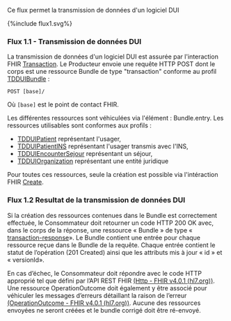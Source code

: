 Ce flux permet la transmission de données d'un logiciel DUI

<div>{%include flux1.svg%}</div>

### Flux 1.1 - Transmission de données DUI
La transmission de données d'un logiciel DUI est assurée par l'interaction FHIR <a href="https://hl7.org/fhir/R4/http.html#transaction">Transaction</a>. Le Producteur envoie une requête HTTP POST dont le corps est une ressource Bundle de type "transaction" conforme au profil [TDDUIBundle](StructureDefinition-tddui-bundle.html) : 

`POST [base]/`

Où `[base]` est le point de contact FHIR.

Les différentes ressources sont véhiculées via l'élément : Bundle.entry. Les ressources utilisables sont conformes aux profils :
* [TDDUIPatient](StructureDefinition-tddui-patient.html) représentant l'usager,
* [TDDUIPatientINS](StructureDefinition-tddui-patient-ins.html) représentant l'usager transmis avec l'INS,
* [TDDUIEncounterSejour](StructureDefinition-tddui-encounter-sejour.html) représentant un séjour,
* [TDDUIOrganization](StructureDefinition-tddui-organization.html) représentant une entité juridique





Pour toutes ces ressources, seule la création est possible via l'intéraction FHIR <a href="https://hl7.org/fhir/R4/http.html#create">Create</a>.

### Flux 1.2 Resultat de la transmission de données DUI

Si la création des ressources contenues dans le Bundle est correctement effectuée, le Consommateur doit retourner un code HTTP 200 OK avec, dans le corps de la réponse, une ressource « Bundle » de type « [transaction-response](https://hl7.org/fhir/R4/http.html#transaction-response)».
Le Bundle contient une entrée pour chaque ressource reçue dans le Bundle de la requête. Chaque entrée contient le statut de l’opération (201 Created) ainsi que les attributs mis à jour « id » et « versionId».

En cas d’échec, le Consommateur doit répondre avec le code HTTP approprié tel que défini par l’API REST FHIR [(Http - FHIR v4.0.1 (hl7.org))](http://hl7.org/fhir/R4/http.html). Une ressource OperationOutcome doit également y être associé pour véhiculer les messages d’erreurs détaillant la raison de l’erreur [(OperationOutcome - FHIR v4.0.1 (hl7.org))](http://hl7.org/fhir/R4/operationoutcome.html).
Aucune des ressources envoyées ne seront créées et le bundle corrigé doit être ré-envoyé.